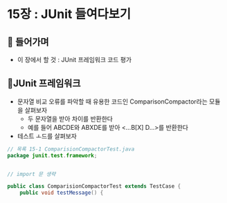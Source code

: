 # 15장 : JUnit 들여다보기

## 📌 들어가며

- 이 장에서 할 것 : JUnit 프레임워크 코드 평가

## 📌JUnit 프레임워크

- 문자열 비교 오류를 파악할 때 유용한 코드인 ComparisonCompactor라는 모듈을 살펴보자
    - 두 문자열을 받아 차이를 반환한다
    - 예를 들어 ABCDE와 ABXDE를 받아 <...B[X] D…>를 반환한다
- 테스트 ㅗ드를 살펴보자

```java
// 목록 15-1 ComparisionCompactorTest.java
package junit.test.framework;


// import 문 생략

public class ComparisionCompactorTest extends TestCase {
	public void testMessage() {
